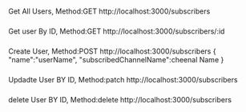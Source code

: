 ###
Get All Users, Method:GET
http://localhost:3000/subscribers


###
Get user By ID, Method:GET
http://localhost:3000/subscribers/:id


###
Create User, Method:POST
http://localhost:3000/subscribers
{
"name":"userName",
"subscribedChannelName":cheenal Name
}


###
Updadte User BY ID, Method:patch
http://localhost:3000/subscribers


###
delete User BY ID, Method:delete
http://localhost:3000/subscribers

